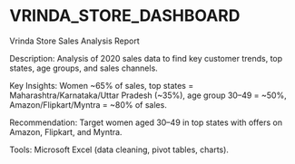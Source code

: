 # VRINDA_STORE_DASHBOARD
Vrinda Store Sales Analysis Report 

Description: Analysis of 2020 sales data to find key customer trends, top states, age groups, and sales channels.

Key Insights: Women ~65% of sales, top states = Maharashtra/Karnataka/Uttar Pradesh (~35%), age group 30–49 = ~50%, Amazon/Flipkart/Myntra = ~80% of sales.

Recommendation: Target women aged 30–49 in top states with offers on Amazon, Flipkart, and Myntra.

Tools: Microsoft Excel (data cleaning, pivot tables, charts).

